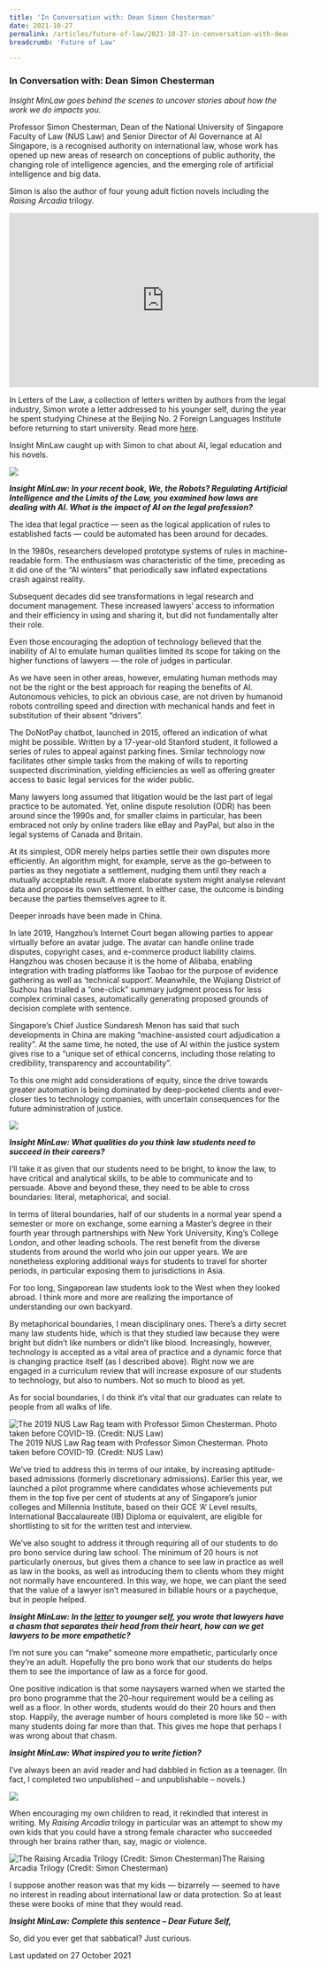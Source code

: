 ```yaml
---
title: 'In Conversation with: Dean Simon Chesterman'
date: 2021-10-27
permalink: /articles/future-of-law/2021-10-27-in-conversation-with-dean-simon-chesterman
breadcrumb: 'Future of Law'

---
```



### **In Conversation with: Dean Simon Chesterman**

<i>Insight MinLaw goes behind the scenes to uncover stories about how the work we do impacts you.</i>
<br>

Professor Simon Chesterman, Dean of the National University of Singapore Faculty of Law (NUS Law) and Senior Director of AI Governance at AI Singapore, is a recognised authority on international law, whose work has opened up new areas of research on conceptions of public authority, the changing role of intelligence agencies, and the emerging role of artificial intelligence and big data.

Simon is also the author of four young adult fiction novels including the <i>Raising Arcadia</i> trilogy.

<iframe width="560" height="315" src="https://www.youtube.com/embed/SV_fGYuPDMA" title="YouTube video player" frameborder="0" allow="accelerometer; autoplay; clipboard-write; encrypted-media; gyroscope; picture-in-picture" allowfullscreen></iframe>

In Letters of the Law, a collection of letters written by authors from the legal industry, Simon wrote a letter addressed to his younger self, during the year he spent studying Chinese at the Beijing No. 2 Foreign Languages Institute before returning to start university. Read more <a href="https://www.lettersofthelaw.org/read-all/dean-simon-chesterman">here</a>.

Insight MinLaw caught up with Simon to chat about AI, legal education and his novels.

<div class="image">
  <img src="/images/NUS Law Dean 1.jpg/">
</div>

<b><i>Insight MinLaw: In your recent book, We, the Robots? Regulating Artificial Intelligence and the Limits of the Law, you examined how laws are dealing with AI. What is the impact of AI on the legal profession?</i></b>

The idea that legal practice — seen as the logical application of rules to established facts — could be automated has been around for decades.

In the 1980s, researchers developed prototype systems of rules in machine-readable form. The enthusiasm was characteristic of the time, preceding as it did one of the “AI winters” that periodically saw inflated expectations crash against reality.

Subsequent decades did see transformations in legal research and document management. These increased lawyers’ access to information and their efficiency in using and sharing it, but did not fundamentally alter their role.

Even those encouraging the adoption of technology believed that the inability of AI to emulate human qualities limited its scope for taking on the higher functions of lawyers — the role of judges in particular.

As we have seen in other areas, however, emulating human methods may not be the right or the best approach for reaping the benefits of AI. Autonomous vehicles, to pick an obvious case, are not driven by humanoid robots controlling speed and direction with mechanical hands and feet in substitution of their absent “drivers”.

The DoNotPay chatbot, launched in 2015, offered an indication of what might be possible. Written by a 17-year-old Stanford student, it followed a series of rules to appeal against parking fines. Similar technology now facilitates other simple tasks from the making of wills to reporting suspected discrimination, yielding efficiencies as well as offering greater access to basic legal services for the wider public.

Many lawyers long assumed that litigation would be the last part of legal practice to be automated. Yet, online dispute resolution (ODR) has been around since the 1990s and, for smaller claims in particular, has been embraced not only by online traders like eBay and PayPal, but also in the legal systems of Canada and Britain.

At its simplest, ODR merely helps parties settle their own disputes more efficiently. An algorithm might, for example, serve as the go-between to parties as they negotiate a settlement, nudging them until they reach a mutually acceptable result. A more elaborate system might analyse relevant data and propose its own settlement. In either case, the outcome is binding because the parties themselves agree to it.

Deeper inroads have been made in China.

In late 2019, Hangzhou’s Internet Court began allowing parties to appear virtually before an avatar judge. The avatar can handle online trade disputes, copyright cases, and e-commerce product liability claims. Hangzhou was chosen because it is the home of Alibaba, enabling integration with trading platforms like Taobao for the purpose of evidence gathering as well as ‘technical support’. Meanwhile, the Wujiang District of Suzhou has trialled a “one-click” summary judgment process for less complex criminal cases, automatically generating proposed grounds of decision complete with sentence.

Singapore’s Chief Justice Sundaresh Menon has said that such developments in China are making “machine-assisted court adjudication a reality”. At the same time, he noted, the use of AI within the justice system gives rise to a “unique set of ethical concerns, including those relating to credibility, transparency and accountability”.

To this one might add considerations of equity, since the drive towards greater automation is being dominated by deep-pocketed clients and ever-closer ties to technology companies, with uncertain consequences for the future administration of justice.

<div class="image">
  <img src="/images/NUS Law Dean 2.jpg/">
</div>

<b><i>Insight MinLaw: What qualities do you think law students need to succeed in their careers?</i></b>

I’ll take it as given that our students need to be bright, to know the law, to have critical and analytical skills, to be able to communicate and to persuade. Above and beyond these, they need to be able to cross boundaries: literal, metaphorical, and social.

In terms of literal boundaries, half of our students in a normal year spend a semester or more on exchange, some earning a Master’s degree in their fourth year through partnerships with New York University, King’s College London, and other leading schools. The rest benefit from the diverse students from around the world who join our upper years. We are nonetheless exploring additional ways for students to travel for shorter periods, in particular exposing them to jurisdictions in Asia.

For too long, Singaporean law students look to the West when they looked abroad. I think more and more are realizing the importance of understanding our own backyard.

By metaphorical boundaries, I mean disciplinary ones. There’s a dirty secret many law students hide, which is that they studied law because they were bright but didn’t like numbers or didn’t like blood. Increasingly, however, technology is accepted as a vital area of practice and a dynamic force that is changing practice itself (as I described above). Right now we are engaged in a curriculum review that will increase exposure of our students to technology, but also to numbers. Not so much to blood as yet.

As for social boundaries, I do think it’s vital that our graduates can relate to people from all walks of life.

<div class="image">
  <img src="/images/NUS Law Dean 3.jpg/" title="The 2019 NUS Law Rag team with Professor Simon Chesterman. Photo taken before COVID-19. (Credit: NUS Law)" alt="The 2019 NUS Law Rag team with Professor Simon Chesterman. Photo taken before COVID-19. (Credit: NUS Law)">The 2019 NUS Law Rag team with Professor Simon Chesterman. Photo taken before COVID-19. (Credit: NUS Law)
</div>

We’ve tried to address this in terms of our intake, by increasing aptitude-based admissions (formerly discretionary admissions). Earlier this year, we launched a pilot programme where candidates whose achievements put them in the top five per cent of students at any of Singapore’s junior colleges and Millennia Institute, based on their GCE ‘A’ Level results, International Baccalaureate (IB) Diploma or equivalent, are eligible for shortlisting to sit for the written test and interview. 

We’ve also sought to address it through requiring all of our students to do pro bono service during law school. The minimum of 20 hours is not particularly onerous, but gives them a chance to see law in practice as well as law in the books, as well as introducing them to clients whom they might not normally have encountered. In this way, we hope, we can plant the seed that the value of a lawyer isn’t measured in billable hours or a paycheque, but in people helped.

<b><i>Insight MinLaw: In the <a href="https://www.lettersofthelaw.org/read-all/dean-simon-chesterman">letter</a> to younger self, you wrote that lawyers have a chasm that separates their head from their heart, how can we get lawyers to be more empathetic?</i></b>

I’m not sure you can “make” someone more empathetic, particularly once they’re an adult. Hopefully the pro bono work that our students do helps them to see the importance of law as a force for good.

One positive indication is that some naysayers warned when we started the pro bono programme that the 20-hour requirement would be a ceiling as well as a floor. In other words, students would do their 20 hours and then stop. Happily, the average number of hours completed is more like 50 – with many students doing far more than that. This gives me hope that perhaps I was wrong about that chasm.

<b><i>Insight MinLaw: What inspired you to write fiction?</i></b>

I’ve always been an avid reader and had dabbled in fiction as a teenager. (In fact, I completed two unpublished – and unpublishable – novels.)

<div class="image">
  <img src="/images/NUS Law Dean 4.jpg/">
</div>

When encouraging my own children to read, it rekindled that interest in writing. My <i>Raising Arcadia</i> trilogy in particular was an attempt to show my own kids that you could have a strong female character who succeeded through her brains rather than, say, magic or violence.

<div class="image">
  <img src="/images/NUS Law Dean 5.jpg/" title="The Raising Arcadia Trilogy (Credit: Simon Chesterman)" alt="The Raising Arcadia Trilogy (Credit: Simon Chesterman)">The Raising Arcadia Trilogy (Credit: Simon Chesterman)
</div>

I suppose another reason was that my kids — bizarrely — seemed to have no interest in reading about international law or data protection. So at least these were books of mine that they would read.

<b><i>Insight MinLaw: Complete this sentence – Dear Future Self,</i></b>

So, did you ever get that sabbatical? Just curious.

Last updated on 27 October 2021

